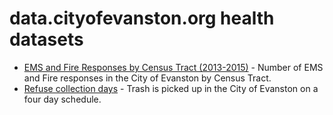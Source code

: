 # data.cityofevanston.org health datasets
* [EMS and Fire Responses by Census Tract (2013-2015)](https://data.cityofevanston.org/d/vjss-u86b) - Number of EMS and Fire responses in the City of Evanston by Census Tract.
* [Refuse collection days](https://data.cityofevanston.org/d/vufd-e5d5) - Trash is picked up in the City of Evanston on a four day schedule.
